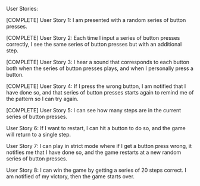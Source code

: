 User Stories: 

[COMPLETE] User Story 1: I am presented with a random series of button presses.
 
[COMPLETE] User Story 2: Each time I input a series of button presses correctly, I see the same series of button presses but with an additional step. 

[COMPLETE] User Story 3: I hear a sound that corresponds to each button both when the series of button presses plays, and when I personally press a button. 

[COMPLETE] User Story 4: If I press the wrong button, I am notified that I have done so, and that series of button presses starts again to remind me of the pattern so I can try again. 

[COMPLETE] User Story 5: I can see how many steps are in the current series of button presses. 

User Story 6: If I want to restart, I can hit a button to do so, and the game will return to a single step. 

User Story 7: I can play in strict mode where if I get a button press wrong, it notifies me that I have done so, and the game restarts at a new random series of button presses. 

User Story 8: I can win the game by getting a series of 20 steps correct. I am notified of my victory, then the game starts over. 
